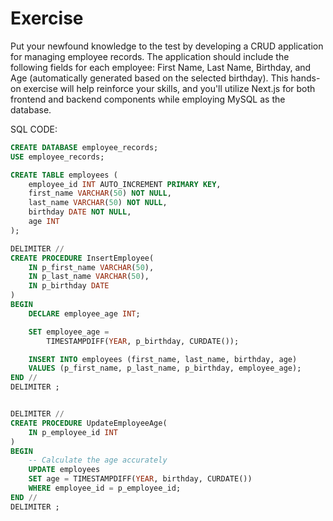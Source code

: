 # Exercise

Put your newfound knowledge to the test by developing a CRUD application for
managing employee records. The application should include the following fields
for each employee: First Name, Last Name, Birthday, and Age (automatically
generated based on the selected birthday). This hands-on exercise will help
reinforce your skills, and you'll utilize Next.js for both frontend and backend
components while employing MySQL as the database.

SQL CODE:

```sql
CREATE DATABASE employee_records;
USE employee_records;

CREATE TABLE employees (
    employee_id INT AUTO_INCREMENT PRIMARY KEY,
    first_name VARCHAR(50) NOT NULL,
    last_name VARCHAR(50) NOT NULL,
    birthday DATE NOT NULL,
    age INT
);

DELIMITER //
CREATE PROCEDURE InsertEmployee(
    IN p_first_name VARCHAR(50),
    IN p_last_name VARCHAR(50),
    IN p_birthday DATE
)
BEGIN
    DECLARE employee_age INT;

    SET employee_age =
        TIMESTAMPDIFF(YEAR, p_birthday, CURDATE());

    INSERT INTO employees (first_name, last_name, birthday, age)
    VALUES (p_first_name, p_last_name, p_birthday, employee_age);
END //
DELIMITER ;


DELIMITER //
CREATE PROCEDURE UpdateEmployeeAge(
    IN p_employee_id INT
)
BEGIN
    -- Calculate the age accurately
    UPDATE employees
    SET age = TIMESTAMPDIFF(YEAR, birthday, CURDATE())
    WHERE employee_id = p_employee_id;
END //
DELIMITER ;

```
